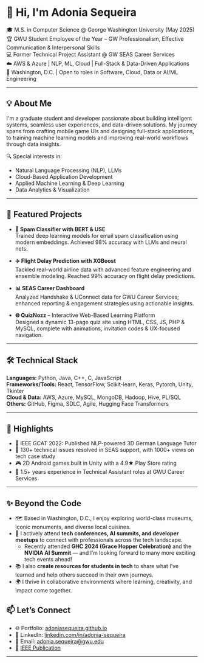 # 👋 Hi, I'm Adonia Sequeira

🎓 M.S. in Computer Science @ George Washington University (May 2025)  
🏆 GWU Student Employee of the Year – GW Professionalism, Effective Communication & Interpersonal Skills  
💻 Former Technical Project Assistant @ GW SEAS Career Services  
☁️ AWS & Azure | NLP, ML, Cloud | Full-Stack & Data-Driven Applications  
📍 Washington, D.C. | Open to roles in Software, Cloud, Data or AI/ML Engineering

---

## 💡 About Me

I'm a graduate student and developer passionate about building intelligent systems, seamless user experiences, and data-driven solutions. My journey spans from crafting mobile game UIs and designing full-stack applications, to training machine learning models and improving real-world workflows through data insights.

🔍 Special interests in:
- Natural Language Processing (NLP), LLMs
- Cloud-Based Application Development
- Applied Machine Learning & Deep Learning
- Data Analytics & Visualization

---

## 🚀 Featured Projects

- **📧 Spam Classifier with BERT & USE**  
  Trained deep learning models for email spam classification using modern embeddings. Achieved 98% accuracy with LLMs and neural nets.

- **✈️ Flight Delay Prediction with XGBoost**  
  Tackled real-world airline data with advanced feature engineering and ensemble modeling. Reached 99% accuracy on flight delay predictions.

- **📊 SEAS Career Dashboard**  
  Analyzed Handshake & UConnect data for GWU Career Services; enhanced reporting & engagement strategies using actionable insights.

- **🌐 QuizNozz** – Interactive Web-Based Learning Platform  
  Designed a dynamic 13-page quiz site using HTML, CSS, JS, PHP & MySQL, complete with animations, invitation codes & UX-focused navigation.

---

## 🛠️ Technical Stack

**Languages:** Python, Java, C++, C, JavaScript  
**Frameworks/Tools:** React, TensorFlow, Scikit-learn, Keras, Pytorch, Unity, Tkinter  
**Cloud & Data:** AWS, Azure, MySQL, MongoDB, Hadoop, Hive, PL/SQL  
**Others:** GitHub, Figma, SDLC, Agile, Hugging Face Transformers

---

## 🏅 Highlights

- 📜 IEEE GCAT 2022: Published NLP-powered 3D German Language Tutor  
- 🧪 130+ technical issues resolved in SEAS support, with 1000+ views on tech case study  
- 🎮 2D Android games built in Unity with a 4.9★ Play Store rating  
- 💼 1.5+ years experience in Technical Assistant roles at GWU Career Services

---
## ✨ Beyond the Code

- 🗺️ Based in Washington, D.C., I enjoy exploring world-class museums, iconic monuments, and diverse local cuisines.  
- 🤝 I actively attend **tech conferences, AI summits, and developer meetups** to connect with professionals across the tech landscape.  
  - Recently attended **GHC 2024 (Grace Hopper Celebration)** and the **NVIDIA AI Summit** — and I’m looking forward to many more exciting tech events ahead!  
- 📚 I also **create resources for students in tech** to share what I’ve learned and help others succeed in their own journeys.  
- 🌍 I thrive in collaborative environments where learning, creativity, and impact come together.

## 📫 Let’s Connect

- 🌐 Portfolio: [adoniasequeira.github.io](https://adoniasequeira.github.io/Adonia_Sequeira.github.io/)  
- 🔗 LinkedIn: [linkedin.com/in/adonia-sequeira](https://www.linkedin.com/in/adonia-sequeira)  
- 📧 Email: adonia.sequeira@gwu.edu  
- 📄 [IEEE Publication](https://ieeexplore.ieee.org/document/9971979)

---
